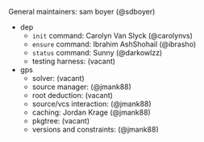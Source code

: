 
General maintainers:
    sam boyer (@sdboyer)

* dep
  * `init` command: Carolyn Van Slyck (@carolynvs)
  * `ensure` command: Ibrahim AshShohail (@ibrasho)
  * `status` command: Sunny (@darkowlzz)
  * testing harness: (vacant)
* gps
  * solver: (vacant)
  * source manager: (@jmank88)
  * root deduction: (vacant)
  * source/vcs interaction: (@jmank88)
  * caching: Jordan Krage (@jmank88)
  * pkgtree: (vacant)
  * versions and constraints: (@jmank88)

